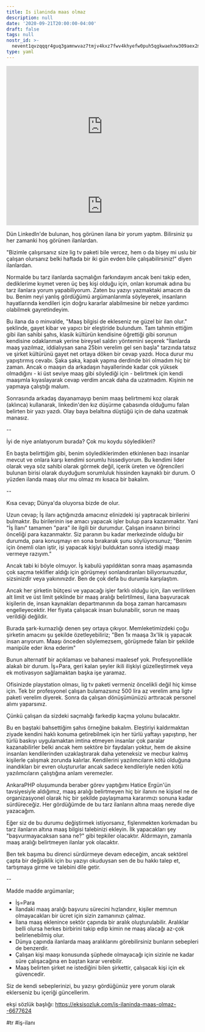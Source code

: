 ```yaml
---
title: Is ilaninda maas olmaz
description: null
date: '2020-09-21T20:00:00-04:00'
draft: false
tags: null
nostr_id: >-
  nevent1qvzqqqr4guq3gamnwvaz7tmjv4kxz7fwv4khyefw0puh5qgkwaehxw309aex2mrp0yhxummnw3ezucnpdejqz9rhwden5te0wfjkccte9ejxzmt4wvhxjmcprpmhxue69uhhyetvv9ujuumwdae8gtnnda3kjctvqyxhwumn8ghj7mn0wvhxcmmvqyt8wumn8ghj7un9d3shjtnswf5k6ctv9ehx2aqppamhxue69uhkummnw3ezumt0d5q3vamnwvaz7tmjv4kxz7fwdehhxtnnda3kjctvqyd8wumn8ghj7ctjw35kxmr9wvhxcctev4erxtnwv4mhxqg7waehxw309akkcuewv94kgetwd9azuetyw5h8gu30dehhxarjqqs0564egpew9xt5cvts3ewy9j8qn3q5w05vs6gh89q3n4qtl90g3dq0yemhv
type: yaml
---
```



<iframe height="315" style="width: 100%" src="https://www.youtube.com/embed/IlQkPvkF9nM" frameborder="0" allow="accelerometer; autoplay; clipboard-write; encrypted-media; gyroscope; picture-in-picture" allowfullscreen></iframe>

<iframe src="https://anchor.fm/delirehberi/embed/episodes/lannda-Maa-Olmaz-eme43a" height="102px" style="width:100%" frameborder="0" scrolling="no"></iframe>

Dün LinkedIn'de bulunan, hoş görünen ilana bir yorum yaptım. Bilirsiniz şu her zamanki hoş görünen ilanlardan. 

"Bizimle çalışırsanız size lig tv paketi bile vercez, hem o da bişey mi uslu bir çalışan olursanız belki haftada bir iki gün evden bile çalışabilirsiniz!" diyen ilanlardan.
<!--more-->

Normalde bu tarz ilanlarda saçmalığın farkındayım ancak beni takip eden, dediklerime kıymet veren üç beş kişi olduğu için, onları korumak adına bu tarz ilanlara yorum yapabiliyorum. Zaten bu yazıyı yazmaktaki amacım da bu. Benim neyi yanlış gördüğümü argümanlarımla söyleyerek, insanların hayatlarında kendileri için doğru kararlar alabilmesine bir nebze yardımcı olabilmek gayretindeyim. 

Bu ilana da o minvalde, "Maaş bilgisi de ekleseniz ne güzel bir ilan olur." şeklinde, gayet kibar ve yapıcı bir eleştiride bulundum. Tam tahmin ettiğim gibi ilan sahibi şahıs, klasik kültürün kendisine öğrettiği gibi sorunun kendisine odaklanmak yerine bireysel saldırı yöntemini seçerek "İlanlarda maaş yazılmaz, iddialıysan sana 25bin verelim gel sen başla" tarzında tatsız ve şirket kültürünü gayet net ortaya döken bir cevap yazdı. Hoca durur mu yapıştırmış cevabı. Şaka şaka, kapak yapma derdinde biri olmadım hiç bir zaman. Ancak o maaşın da arkadaşın hayallerinde kadar çok yüksek olmadığını - ki üst seviye maaş gibi söylediği için - belirtmek için kendi maaşımla kıyaslayarak cevap verdim ancak daha da uzatmadım. Kişinin ne yapmaya çalıştığı malum. 

Sonrasında arkadaş dayanamayıp benim maaş belirtmemi koz olarak (aklınca) kullanarak, linkedin'den kız düşürme çabasında olduğumu falan belirten bir yazı yazdı. Olay baya belaltına düştüğü için de daha uzatmak manasız.

--

İyi de niye anlatıyorum burada? Çok mu koydu söyledikleri?

En başta belirttiğim gibi, benim söylediklerimden etkinlenen bazı insanlar mevcut ve onlara karşı kendimi sorumlu hissediyorum. Bu kendimi lider olarak veya söz sahibi olarak görmek değil, içerik üreten ve öğrencileri bulunan birisi olarak duyduğum sorumluluk hissinden kaynaklı bir durum. O yüzden ilanda maaş olur mu olmaz mı kısaca bir bakalım.

--

Kısa cevap; Dünya'da oluyorsa bizde de olur. 

Uzun cevap; İş ilanı açtığınızda amacınız elinizdeki işi yaptıracak birilerini bulmaktır. Bu birilerinin ise amacı yapacak işler bulup para kazanmaktır. Yani "İş İlanı" tamamen "para" ile ilgili bir durumdur. Çalışan insanın birinci önceliği para kazanmaktır. Siz paranın bu kadar merkezinde olduğu bir durumda, para konuşmayı en sona bırakarak şunu söylüyorsunuz; "Benim için önemli olan iştir, işi yapacak kişiyi bulduktan sonra istediği maaşı vermeye razıyım."

Ancak tabi ki böyle olmuyor. İş kabulü yapıldıktan sonra maaş aşamasında çok saçma teklifler aldığı için görüşmeyi sonlandıranları biliyorsunuzdur, sizsinizdir veya yakınınızdır. Ben de çok defa bu durumla karşılaştım. 

Ancak her şirketin bütçesi ve yapacağı işler farklı olduğu için, ilan verilirken alt limit ve üst limit şeklinde bir maaş aralığı belirtilmesi, ilana başvuracak kişilerin de, insan kaynakları departmanının da boşa zaman harcamasını engelleyecektir. Her fiyata çalışacak insan bulunabilir, sorun ne maaş verildiği değildir.

Burada şark-kurnazlığı denen şey ortaya çıkıyor. Memleketimizdeki çoğu şirketin amacını şu şekilde özetleyebiliriz; "Ben 1x maaşa 3x'lik iş yapacak insan arıyorum. Maaşı önceden söylemezsem, görüşmede falan bir şekilde manipüle eder ikna ederim"

Bunun alternatif bir açıklaması ve bahanesi maalesef yok. Profesyonellikle alakalı bir durum. İş=Para, geri kalan şeyler ikili ilişkiyi güzelleştirmek veya ek motivasyon sağlamaktan başka işe yaramaz.

Ofisinizde playstation olması, lig tv paketi vermeniz öncelikli değil hiç kimse için. Tek bir profesyonel çalışan bulamazsınız 500 lira az verelim ama ligtv paketi verelim diyerek. Sonra da çalışan dönüşümünüzü arttıracak personel alımı yaparsınız.

Çünkü çalışan da sizdeki saçmalığı farkedip kaçma yolunu bulacaktır.

Bu en baştaki bahsettiğim şahıs örneğine bakalım. Eleştiriyi kaldırmaktan ziyade kendini haklı konuma getirebilmek için her türlü yaftayı yapıştırıp, her türlü baskıyı uygulamaktan imtina etmeyen insanlar çok paralar kazanabilirler belki ancak hem sektöre bir faydaları yoktur, hem de aksine insanları kendilerinden uzaklaştırarak daha yeteneksiz ve mecbur kalmış kişilerle çalışmak zorunda kalırlar. Kendilerini yazılımcıların kötü olduğuna inandıkları bir evren oluştururlar ancak sadece kendileriyle neden kötü yazılımcıların çalıştığına anlam veremezler.

AnkaraPHP oluşumunda beraber görev yaptığımı Hatice Ergün'ün tavsiyesiyle aldığımız, maaş aralığı belirtmeyen hiç bir ilanını ne kişisel ne de organizasyonel olarak hiç bir şekilde paylaşmama kararımızı sonuna kadar sürdüreceğiz. Her gördüğümde de bu tarz ilanların altına maaş nerede diye yazacağım. 

Eğer siz de bu durumu değiştirmek istiyorsanız, fişlenmekten korkmadan bu tarz ilanların altına maaş bilgisi talebinizi ekleyin. İlk yapacakları şey "başvurmayacaksan sana ne?" gibi tepkiler olacaktır. Aldırmayın, zamanla maaş aralığı belirtmeyen ilanlar yok olacaktır. 

Ben tek başıma bu direnci sürdürmeye devam edeceğim, ancak sektörel çapta bir değişiklik için bu yazıyı okuduysan sen de bu hakkı talep et, tartışmaya girme ve talebini dile getir.

--

Madde madde argümanlar;

- İş=Para
- İlandaki maaş aralığı başvuru sürecini hızlandırır, kişiler memnun olmayacakları bir ücret için sizin zamanınızı çalmaz.
- İlana maaş eklenince sektör çapında bir aralık oluşturulabilir. Aralıklar belli olursa herkes birbirini takip edip kimin ne maaş alacağı az-çok belirlenebilmiş olur.
- Dünya çapında ilanlarda maaş aralıklarını görebilirsiniz bunların sebepleri de benzerdir.
- Çalışan kişi maaşı konusunda şüphede olmayacağı için sizinle ne kadar süre çalışacağına en baştan karar verebilir.
- Maaş belirten şirket ne istediğini bilen şirkettir, çalışacak kişi için ek güvencedir.

Siz de kendi sebeplerinizi, bu yazıyı gördüğünüz yere yorum olarak eklerseniz bu içeriği güncellerim.

ekşi sözlük başlığı: https://eksisozluk.com/is-ilaninda-maas-olmaz--6677624

#tr #iş-ilanı
